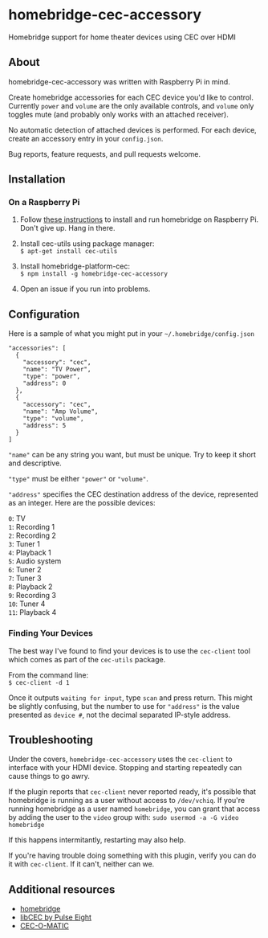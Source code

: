 # homebridge-cec-accessory
Homebridge support for home theater devices using CEC over HDMI

## About

homebridge-cec-accessory was written with Raspberry Pi in mind.

Create homebridge accessories for each CEC device you'd like to control.
Currently `power` and `volume` are the only available controls, and `volume`
only toggles mute (and probably only works with an attached receiver).

No automatic detection of attached devices is performed. For each device, create
an accessory entry in your `config.json`.

Bug reports, feature requests, and pull requests welcome.

## Installation

### On a Raspberry Pi

1. Follow [these instructions](https://github.com/nfarina/homebridge/wiki/Running-HomeBridge-on-a-Raspberry-Pi)
to install and run homebridge on Raspberry Pi. Don't give up. Hang in there.

2. Install cec-utils using package manager:  
`$ apt-get install cec-utils`

3. Install homebridge-platform-cec:  
`$ npm install -g homebridge-cec-accessory`

4. Open an issue if you run into problems.

## Configuration

Here is a sample of what you might put in your `~/.homebridge/config.json`

```
"accessories": [
  {
    "accessory": "cec",
    "name": "TV Power",
    "type": "power",
    "address": 0
  },
  {
    "accessory": "cec",
    "name": "Amp Volume",
    "type": "volume",
    "address": 5
  }
]
```

`"name"` can be any string you want, but must be unique. Try to keep it short
and descriptive.

`"type"` must be either `"power"` or `"volume"`.

`"address"` specifies the CEC destination address of the device, represented
as an integer. Here are the possible devices:

`0`: TV  
`1`: Recording 1  
`2`: Recording 2  
`3`: Tuner 1  
`4`: Playback 1  
`5`: Audio system  
`6`: Tuner 2  
`7`: Tuner 3  
`8`: Playback 2  
`9`: Recording 3  
`10`: Tuner 4  
`11`: Playback 4

### Finding Your Devices

The best way I've found to find your devices is to use the `cec-client` tool
which comes as part of the `cec-utils` package.

From the command line:  
`$ cec-client -d 1`

Once it outputs `waiting for input`, type `scan` and press return. This might
be slightly confusing, but the number to use for `"address"` is the value
presented as `device #`, not the decimal separated IP-style address.

## Troubleshooting

Under the covers, `homebridge-cec-accessory` uses the `cec-client` to interface
with your HDMI device. Stopping and starting repeatedly can cause things to go
awry. 

If the plugin reports that `cec-client` never reported ready, it's possible
that homebridge is running as a user without access to `/dev/vchiq`. If you're
running homebridge as a user named `homebridge`, you can grant that access by
adding the user to the `video` group with: `sudo usermod -a -G video homebridge`

If this happens intermitantly, restarting may also help.

If you're having trouble doing something with this plugin, verify you can do it
with `cec-client`. If it can't, neither can we.

## Additional resources

+ [homebridge](https://github.com/nfarina/homebridge)
+ [libCEC by Pulse Eight](http://libcec.pulse-eight.com)
+ [CEC-O-MATIC](http://www.cec-o-matic.com)

